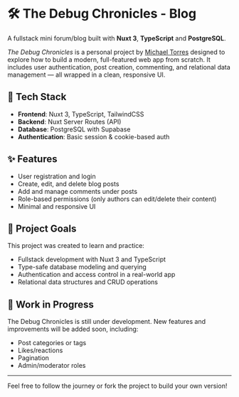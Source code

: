 # 🛠️ The Debug Chronicles - Blog

A fullstack mini forum/blog built with **Nuxt 3**, **TypeScript** and **PostgreSQL**.

_The Debug Chronicles_ is a personal project by [Michael Torres](https://www.linkedin.com/in/michaeltorresdev/) designed to explore how to build a modern, full-featured web app from scratch. It includes user authentication, post creation, commenting, and relational data management — all wrapped in a clean, responsive UI.

## 🚀 Tech Stack

- **Frontend**: Nuxt 3, TypeScript, TailwindCSS
- **Backend**: Nuxt Server Routes (API)
- **Database**: PostgreSQL with Supabase
- **Authentication**: Basic session & cookie-based auth

## ✨ Features

- User registration and login
- Create, edit, and delete blog posts
- Add and manage comments under posts
- Role-based permissions (only authors can edit/delete their content)
- Minimal and responsive UI

## 🎯 Project Goals

This project was created to learn and practice:

- Fullstack development with Nuxt 3 and TypeScript
- Type-safe database modeling and querying
- Authentication and access control in a real-world app
- Relational data structures and CRUD operations

## 🧪 Work in Progress

The Debug Chronicles is still under development. New features and improvements will be added soon, including:

- Post categories or tags
- Likes/reactions
- Pagination
- Admin/moderator roles

---

Feel free to follow the journey or fork the project to build your own version!
